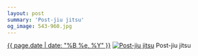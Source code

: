 ```yaml
---
layout: post
summary: 'Post-jiu jitsu'
og_image: 543-960.jpg
---
```


<p>
  <time><a href="/543">{{ page.date | date: "%B %e, %Y" }}</a></time>
  <a href="/543"><img src="{{ site.assets_url }}/543-480.jpg" srcset="{{ site.assets_url }}/543-240.jpg 240w, {{ site.assets_url }}/543-480.jpg 480w, {{ site.assets_url }}/543-720.jpg 720w, {{ site.assets_url }}/543-960.jpg 960w" sizes="(min-width: 700px) 50vw, calc(100vw - 2rem)" alt="Post-jiu jitsu" /></a>
  <span>Post-jiu jitsu</span>
</p>
